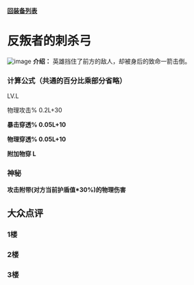 [**回装备列表**](index.md)   
# 反叛者的刺杀弓
![image](https://user-images.githubusercontent.com/35645329/193961686-b73a4681-aaf1-4815-befc-729b971a0383.png) **介绍：** 英雄挡住了前方的敌人，却被身后的致命一箭击倒。   
### 计算公式（共通的百分比乘部分省略）
LV.L   

物理攻击% 0.2L+30   

**暴击穿透% 0.05L+10**   

**物理穿透% 0.05L+10**      

**附加物穿 L**     

### 神秘
**攻击附带(对方当前护盾值\*30%)的物理伤害** 

## 大众点评
### 1楼

### 2楼

### 3楼
